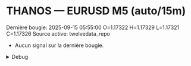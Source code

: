 # THANOS — EURUSD M5 (auto/15m)
Dernière bougie: 2025-09-15 05:55:00  O=1.17322  H=1.17329  L=1.17321  C=1.17326
Source active: twelvedata_repo

- Aucun signal sur la dernière bougie.

<details><summary>Debug</summary>

- TD_API_KEY manquant.

</details>